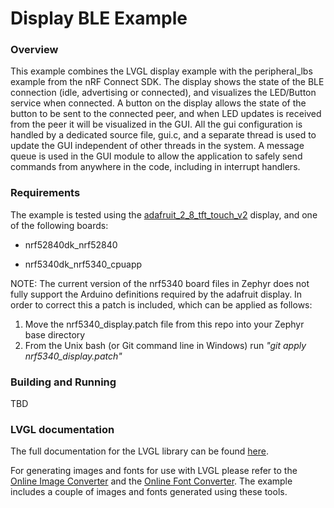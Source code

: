 # Display BLE Example

### Overview

This example combines the LVGL display example with the peripheral_lbs example from the nRF Connect SDK. 
The display shows the state of the BLE connection (idle, advertising or connected), and visualizes the LED/Button service when connected. 
A button on the display allows the state of the button to be sent to the connected peer, and when LED updates is received from the peer it will be visualized in the GUI. 
All the gui configuration is handled by a dedicated source file, gui.c, and a separate thread is used to update the GUI independent of other threads in the system. 
A message queue is used in the GUI module to allow the application to safely send commands from anywhere in the code, including in interrupt handlers. 

### Requirements

The example is tested using the [adafruit_2_8_tft_touch_v2](https://docs.zephyrproject.org/latest/boards/shields/adafruit_2_8_tft_touch_v2/doc/index.html) display, and one of the following boards:

- nrf52840dk_nrf52840

- nrf5340dk_nrf5340_cpuapp 

NOTE: The current version of the nrf5340 board files in Zephyr does not fully support the Arduino definitions required by the adafruit display. In order to correct this a patch is included, which can be applied as follows:
  1) Move the nrf5340_display.patch file from this repo into your Zephyr base directory
  2) From the Unix bash (or Git command line in Windows) run *"git apply nrf5340_display.patch"*

### Building and Running

TBD

### LVGL documentation

The full documentation for the LVGL library can be found [here](https://docs.lvgl.io/latest/en/html/index.html).

For generating images and fonts for use with LVGL please refer to the [Online Image Converter](https://lvgl.io/tools/imageconverter) and the [Online Font Converter](https://lvgl.io/tools/fontconverter). The example includes a couple of images and fonts generated using these tools. 
